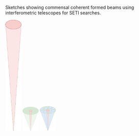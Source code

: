 Sketches showing commensal coherent formed beams using interferometric telescopes for SETI searches.

<img src=SETI_beamform1.png alt="alt text" width="50">
<img src=SETI_beamform2.png alt="alt text" width="50">
<img src=SETI_beamform3.png alt="alt text" width="50">
